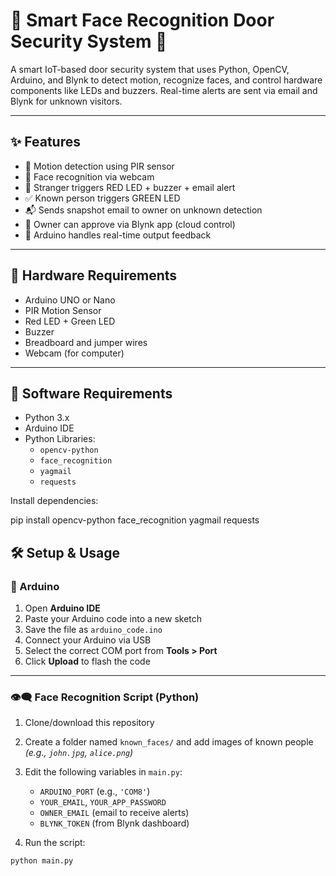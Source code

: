# 🚪 Smart Face Recognition Door Security System 🔐

A smart IoT-based door security system that uses Python, OpenCV, Arduino, and Blynk to detect motion, recognize faces, and control hardware components like LEDs and buzzers. Real-time alerts are sent via email and Blynk for unknown visitors.

---

## ✨ Features

- 🎯 Motion detection using PIR sensor  
- 📸 Face recognition via webcam  
- 🚨 Stranger triggers RED LED + buzzer + email alert  
- ✅ Known person triggers GREEN LED  
- 📬 Sends snapshot email to owner on unknown detection  
- 📱 Owner can approve via Blynk app (cloud control)  
- 🤖 Arduino handles real-time output feedback  

---

## 🔌 Hardware Requirements

- Arduino UNO or Nano  
- PIR Motion Sensor  
- Red LED + Green LED  
- Buzzer  
- Breadboard and jumper wires  
- Webcam (for computer)  

---

## 🧠 Software Requirements

- Python 3.x  
- Arduino IDE  
- Python Libraries:
  - `opencv-python`
  - `face_recognition`
  - `yagmail`
  - `requests`

Install dependencies:

pip install opencv-python face_recognition yagmail requests

## 🛠️ Setup & Usage

### 🔌 Arduino

1. Open **Arduino IDE**
2. Paste your Arduino code into a new sketch
3. Save the file as `arduino_code.ino`
4. Connect your Arduino via USB
5. Select the correct COM port from **Tools > Port**
6. Click **Upload** to flash the code

---

### 👁️‍🗨️ Face Recognition Script (Python)

1. Clone/download this repository
2. Create a folder named `known_faces/` and add images of known people  
   *(e.g., `john.jpg`, `alice.png`)*
3. Edit the following variables in `main.py`:
   - `ARDUINO_PORT` (e.g., `'COM8'`)
   - `YOUR_EMAIL`, `YOUR_APP_PASSWORD`
   - `OWNER_EMAIL` (email to receive alerts)
   - `BLYNK_TOKEN` (from Blynk dashboard)

4. Run the script:
```bash
python main.py
